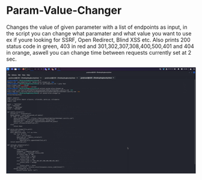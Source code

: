 # Param-Value-Changer
Changes the value of given parameter with a list of endpoints as input, in the script you can change what paramater and what value you want to use ex if youre looking for SSRF, Open Redirect, Blind XSS etc.
Also prints 200 status code in green, 403 in red and 301,302,307,308,400,500,401 and 404 in orange, aswell you can change time between requests currently set at 2 sec.

![screenshot](https://github.com/a6thmfsin/Param-Value-Changer/blob/main/value-changer.png)
